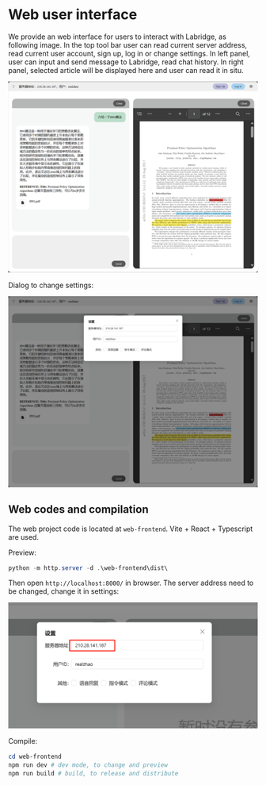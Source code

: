 # Web user interface


We provide an web interface for users to interact with Labridge, as following image. In the top tool bar user can read current server address, read current user account, sign up, log in or change settings. In left panel, user can input and send message to Labridge, read chat history. In right panel, selected article will be displayed here and user can read it in situ.

![](./images/web_interface.png)

Dialog to change settings:

![](./images/web_settings.jpg)

## Web codes and compilation

The web project code is located at `web-frontend`. Vite + React + Typescript are used.

Preview:

```ps1
python -m http.server -d .\web-frontend\dist\
```

Then open `http://localhost:8000/` in browser. The server address need to be changed, change it in settings:

![](./images/web_change_server_address.png)



Compile:

```ps1
cd web-frontend
npm run dev # dev mode, to change and preview 
npm run build # build, to release and distribute
```
